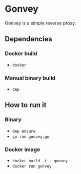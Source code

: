 # Gonvey

Gonvey is a simple reverse proxy.

## Dependencies

### Docker build

* `docker`

### Manual binary build

* `dep`

## How to run it

### Binary

* `dep ensure`
* `go run gonvey.go`

### Docker image

* `docker build -t . gonvey`
* `docker run gonvey`
